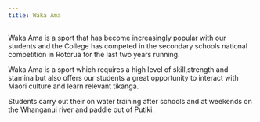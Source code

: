 ```yaml
---
title: Waka Ama
---
```

Waka Ama is a sport that has become increasingly popular with our students and the College has competed in the secondary schools national competition in Rotorua for the last two years running. 

Waka Ama is  a sport which requires a high level of skill,strength and stamina but also offers our students a great opportunity to interact with Maori culture and learn relevant tikanga. 

Students carry out their on water training after schools and at weekends on the Whanganui river and paddle out of Putiki. 
